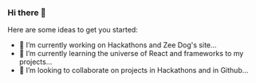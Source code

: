 ### Hi there 👋

<!--
**Steffany-Martins/Steffany-Martins** is a ✨ _special_ ✨ repository because its `README.md` (this file) appears on your GitHub profile.-->

Here are some ideas to get you started:

- 🔭 I’m currently working on Hackathons and Zee Dog's site...
- 🌱 I’m currently learning the universe of React and frameworks to my projects...
- 👯 I’m looking to collaborate on projects in Hackathons and in Github...

